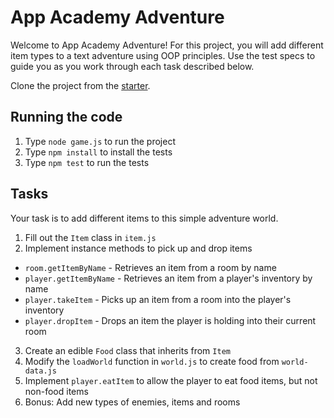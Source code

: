 # App Academy Adventure

Welcome to App Academy Adventure! For this project, you will add different
item types to a text adventure using OOP principles. Use the test specs to guide
you as you work through each task described below.

Clone the project from the [starter].

## Running the code

1. Type `node game.js` to run the project
2. Type `npm install` to install the tests
3. Type `npm test` to run the tests

## Tasks

Your task is to add different items to this simple adventure world.

1. Fill out the `Item` class in `item.js`
2. Implement instance methods to pick up and drop items

- `room.getItemByName` - Retrieves an item from a room by name
- `player.getItemByName` - Retrieves an item from a player's inventory by
  name
- `player.takeItem` - Picks up an item from a room into the player's inventory
- `player.dropItem` - Drops an item the player is holding into their current
  room

3. Create an edible `Food` class that inherits from `Item`
4. Modify the `loadWorld` function in `world.js` to create food from `world-data.js`
5. Implement `player.eatItem` to allow the player to eat food items, but not non-food items
6. Bonus: Add new types of enemies, items and rooms

[starter]: https://github.com/appacademy-starters/adventure-starter
